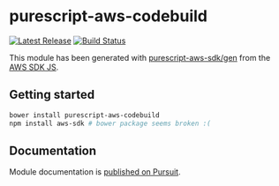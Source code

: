 # purescript-aws-codebuild

[![Latest Release](https://pursuit.purescript.org/packages/purescript-aws-codebuild/badge)](https://pursuit.purescript.org/packages/purescript-aws-codebuild)
[![Build Status](https://app.wercker.com/status/5909b9e96d1080804b17a28f72f87b6b/s/master)](https://app.wercker.com/project/byKey/5909b9e96d1080804b17a28f72f87b6b)

This module has been generated with [purescript-aws-sdk/gen](https://github.com/purescript-aws-sdk/gen) from the [AWS SDK JS](https://github.com/aws/aws-sdk-js).

## Getting started

```sh
bower install purescript-aws-codebuild
npm install aws-sdk # bower package seems broken :(
```

## Documentation

Module documentation is [published on Pursuit](http://pursuit.purescript.org/packages/purescript-aws-codebuild).
